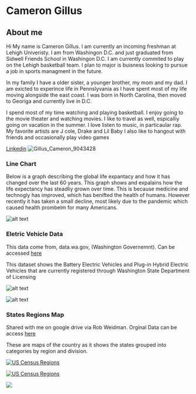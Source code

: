 # Cameron Gillus

## About me
Hi My name is Cameron Gillus. I am currently an incoming freshman at Lehigh Univeristy. I am from Washingon D.C. and just graduated from Sidwell Friends School in Washingon D.C. I am currently commited to play on the Lehigh basketball team. I plan to major is buisness looking to pursue a job in sports managment in the future. 

In my family I have a older sister, a younger brother, my mom and my dad. I am exicted to experince life in Pennslyvania as I have spent most of my life moving alongside the east coast. I was born in North Carolina, then moved to Georiga and currently live in D.C. 

I spend most of my time watching and playing basketball. I enjoy going to the movie theater and watching movies. I like to travel as well, espicalliy going on vacation in the summer. I love listen to music, in particaular rap. My favorite artists are J cole, Drake and Lil Baby  I also like to hangout with friends and occasionally play video games

[Linkedin](https://www.linkedin.com/in/cameron-gillus-442234278)
![Gillus_Cameron_9043428](https://github.com/CameronGillus/CameronGillus.github.io/assets/134443118/f1240b6c-1625-4602-9620-002741db4abf)

### Line Chart
Below is a graph describing the global life expantacy and how it has changed over the last 60 years. This graph shows and expalains how the life expectancy has steadliy grown over time. This is because medicine and technogly has improved, which has benifted the health of humans. However recently it has taken a small decline, most likely due to the pandemic which caused health prombelm for many Americans. 

![alt text](https://camo.githubusercontent.com/eed39c99a8d9d38222f2769d2cd62ca605cbc73bd8f1d01a3755dbe7c4af8765/68747470733a2f2f64617461777261707065722e647763646e2e6e65742f3655566f662f66756c6c2e706e67)


### Eletric Vehicle Data
This data come from, data.wa.gov, (Washington Governemnt). Can be accessed [here](https://catalog.data.gov/dataset/electric-vehicle-population-data)

This dataset shows the Battery Electric Vehicles and Plug-in Hybrid Electric Vehicles that are currently registered through Washington State Department of Licensing

![alt text](https://public.tableau.com/static/images/El/ElectricVehicleData_16875395389150/Sheet1/1_rss.png)

![alt text](https://public.tableau.com/static/images/El/ElectricVehicleData_16875395389150/Sheet2/1_rss.png)

### States Regions Map
Shared with me on google drive via Rob Weidman. Orginal Data can be access [here](https://docs.google.com/spreadsheets/d/1zaHsfHdnaNhtxYYW7rhOUh6Yoz5_xnNNbq6LQ3hd294/edit#gid=1239228416)


These are maps of the country as it shows the states grouped into categories by region and division.

[![US Census Regions ](https://public.tableau.com/static/images/8K/8K552748H/1_rss.png)](#) 

[![US Census Regions ](https://public.tableau.com/static/images/KT/KT4RK9YXR/1_rss.png)](#) 

<div class='tableauPlaceholder' id='viz1687655315146' style='position: relative'><noscript><a href='#'><img alt=' ' src='https:&#47;&#47;public.tableau.com&#47;static&#47;images&#47;3X&#47;3X2X24PMC&#47;1_rss.png' style='border: none' /></a></noscript><object class='tableauViz'  style='display:none;'><param name='host_url' value='https%3A%2F%2Fpublic.tableau.com%2F' /> <param name='embed_code_version' value='3' /> <param name='path' value='shared&#47;3X2X24PMC' /> <param name='toolbar' value='yes' /><param name='static_image' value='https:&#47;&#47;public.tableau.com&#47;static&#47;images&#47;3X&#47;3X2X24PMC&#47;1.png' /> <param name='animate_transition' value='yes' /><param name='display_static_image' value='yes' /><param name='display_spinner' value='yes' /><param name='display_overlay' value='yes' /><param name='display_count' value='yes' /><param name='language' value='en-US' /></object></div> <script type='text/javascript'> var divElement = document.getElementById('viz1687655315146'); var vizElement = divElement.getElementsByTagName('object')[0]; vizElement.style.width='1016px';vizElement.style.height='1014px'; var scriptElement = document.createElement('script'); scriptElement.src = 'https://public.tableau.com/javascripts/api/viz_v1.js'; vizElement.parentNode.insertBefore(scriptElement, vizElement); </script> 

